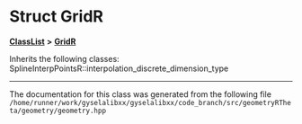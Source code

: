 

# Struct GridR



[**ClassList**](annotated.md) **>** [**GridR**](structGridR.md)








Inherits the following classes: SplineInterpPointsR::interpolation_discrete_dimension_type































































------------------------------
The documentation for this class was generated from the following file `/home/runner/work/gyselalibxx/gyselalibxx/code_branch/src/geometryRTheta/geometry/geometry.hpp`

